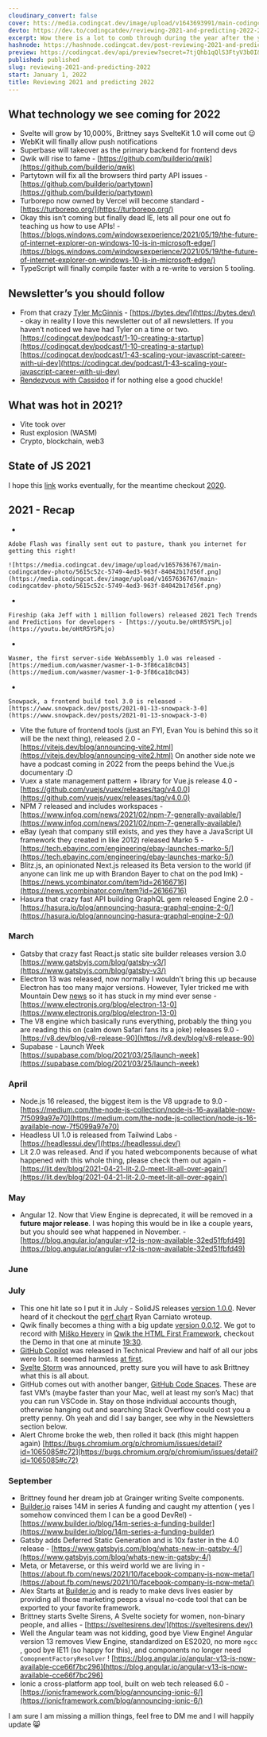 ```yaml
---
cloudinary_convert: false
cover: htts://media.codingcat.dev/image/upload/v1643693991/main-codingcatdev-photo/2022_Updates_from_2021.png
devto: https://dev.to/codingcatdev/reviewing-2021-and-predicting-2022-2i9p
excerpt: Wow there is a lot to comb through during the year after the year that didn't happen. I do my best to find some good frontend updates.
hashnode: https://hashnode.codingcat.dev/post-reviewing-2021-and-predicting-2022
preview: https://codingcat.dev/api/preview?secret=7tjQhb1qQlS3FtyV3b0I&selectionType=post&selectionSlug=reviewing-2021-and-predicting-2022&_id=f53fb28fb5c74c868b68235cd1462f9d
published: published
slug: reviewing-2021-and-predicting-2022
start: January 1, 2022
title: Reviewing 2021 and predicting 2022
---
```

## What technology we see coming for 2022

- Svelte will grow by 10,000%, Brittney says SvelteKit 1.0 will come out 😉
- WebKit will finally allow push notifications
- Superbase will takeover as the primary backend for frontend devs
- Qwik will rise to fame - [https://github.com/builderio/qwik](https://github.com/builderio/qwik)
- Partytown will fix all the browsers third party API issues - [https://github.com/builderio/partytown](https://github.com/builderio/partytown)
- Turborepo now owned by Vercel will become standard - [https://turborepo.org/](https://turborepo.org/)
- Okay this isn’t coming but finally dead IE, lets all pour one out fo teaching us how to use APIs! - [https://blogs.windows.com/windowsexperience/2021/05/19/the-future-of-internet-explorer-on-windows-10-is-in-microsoft-edge/](https://blogs.windows.com/windowsexperience/2021/05/19/the-future-of-internet-explorer-on-windows-10-is-in-microsoft-edge/)
- TypeScript will finally compile faster with a re-write to version 5 tooling.

## Newsletter’s you should follow

- From that crazy [Tyler McGinnis](https://twitter.com/tylermcginnis) - [https://bytes.dev/](https://bytes.dev/) - okay in reality I love this newsletter out of all newsletters. If you haven’t noticed we have had Tyler on a time or two. [https://codingcat.dev/podcast/1-10-creating-a-startup](https://codingcat.dev/podcast/1-10-creating-a-startup) [https://codingcat.dev/podcast/1-43-scaling-your-javascript-career-with-ui-dev](https://codingcat.dev/podcast/1-43-scaling-your-javascript-career-with-ui-dev)
- [Rendezvous with Cassidoo](https://buttondown.email/cassidoo) if for nothing else a good chuckle!

## What was hot in 2021?

- Vite took over
- Rust explosion (WASM)
- Crypto, blockchain, web3

## State of JS 2021

I hope this [link](https://2021.stateofjs.com/en-US/) works eventually, for the meantime checkout [2020](https://2020.stateofjs.com/en-US/).

## 2021 - Recap

- 
    
    Adobe Flash was finally sent out to pasture, thank you internet for getting this right!
    
    ![https://media.codingcat.dev/image/upload/v1657636767/main-codingcatdev-photo/5615c52c-5749-4ed3-963f-84042b17d56f.png](https://media.codingcat.dev/image/upload/v1657636767/main-codingcatdev-photo/5615c52c-5749-4ed3-963f-84042b17d56f.png)
    
- 
    
    Fireship (aka Jeff with 1 million followers) released 2021 Tech Trends and Predictions for developers - [https://youtu.be/oHtR5YSPLjo](https://youtu.be/oHtR5YSPLjo)
    
- 
    
    Wasmer, the first server-side WebAssembly 1.0 was released - [https://medium.com/wasmer/wasmer-1-0-3f86ca18c043](https://medium.com/wasmer/wasmer-1-0-3f86ca18c043)
    
- 
    
    Snowpack, a frontend build tool 3.0 is released - [https://www.snowpack.dev/posts/2021-01-13-snowpack-3-0](https://www.snowpack.dev/posts/2021-01-13-snowpack-3-0)
    
- Vite the future of frontend tools (just an FYI, Evan You is behind this so it will be the next thing), released 2.0 - [https://vitejs.dev/blog/announcing-vite2.html](https://vitejs.dev/blog/announcing-vite2.html) On another side note we have a podcast coming in 2022 from the peeps behind the Vue.js documentary :D
- Vuex a state management pattern + library for Vue.js release 4.0 - [https://github.com/vuejs/vuex/releases/tag/v4.0.0](https://github.com/vuejs/vuex/releases/tag/v4.0.0)
- NPM 7 released and includes workspaces - [https://www.infoq.com/news/2021/02/npm-7-generally-available/](https://www.infoq.com/news/2021/02/npm-7-generally-available/)
- eBay (yeah that company still exists, and yes they have a JavaScript UI framework they created in like 2012) released Marko 5 - [https://tech.ebayinc.com/engineering/ebay-launches-marko-5/](https://tech.ebayinc.com/engineering/ebay-launches-marko-5/)
- Blitz.js, an opinionated Next.js released its Beta version to the world (if anyone can link me up with Brandon Bayer to chat on the pod lmk) - [https://news.ycombinator.com/item?id=26166716](https://news.ycombinator.com/item?id=26166716)
- Hasura that crazy fast API building GraphQL gem released Engine 2.0 - [https://hasura.io/blog/announcing-hasura-graphql-engine-2-0/](https://hasura.io/blog/announcing-hasura-graphql-engine-2-0/)

### March

- Gatsby that crazy fast React.js static site builder releases version 3.0 [https://www.gatsbyjs.com/blog/gatsby-v3/](https://www.gatsbyjs.com/blog/gatsby-v3/)
- Electron 13 was released, now normally I wouldn’t bring this up because Electron has too many major versions. However, Tyler tricked me with Mountain Dew [news](https://bytes.dev/archives/39) so it has stuck in my mind ever sense - [https://www.electronjs.org/blog/electron-13-0](https://www.electronjs.org/blog/electron-13-0)
- The V8 engine which basically runs everything, probably the thing you are reading this on (calm down Safari fans its a joke) releases 9.0 - [https://v8.dev/blog/v8-release-90](https://v8.dev/blog/v8-release-90)
- Supabase - Launch Week [https://supabase.com/blog/2021/03/25/launch-week](https://supabase.com/blog/2021/03/25/launch-week)

### April

- Node.js 16 released, the biggest item is the V8 upgrade to 9.0 - [https://medium.com/the-node-js-collection/node-js-16-available-now-7f5099a97e70](https://medium.com/the-node-js-collection/node-js-16-available-now-7f5099a97e70)
- Headless UI 1.0 is released from Tailwind Labs - [https://headlessui.dev/](https://headlessui.dev/)
- Lit 2.0 was released. And if you hated webcomponents because of what happened with this whole thing, please check them out again - [https://lit.dev/blog/2021-04-21-lit-2.0-meet-lit-all-over-again/](https://lit.dev/blog/2021-04-21-lit-2.0-meet-lit-all-over-again/)

### May

- Angular 12. Now that View Engine is deprecated, it will be removed in a **future major release**. I was hoping this would be in like a couple years, but you should see what happened in November. - [https://blog.angular.io/angular-v12-is-now-available-32ed51fbfd49](https://blog.angular.io/angular-v12-is-now-available-32ed51fbfd49)

### June

### July

- This one hit late so I put it in July - SolidJS releases [version 1.0.0](https://github.com/solidjs/solid/releases/tag/v1.0.0). Never heard of it checkout the [perf chart](https://javascript.plainenglish.io/javascript-frameworks-performance-comparison-2020-cd881ac21fce) Ryan Carniato wroteup.
- Qwik finally becomes a thing with a big update [version 0.0.12](https://github.com/BuilderIO/qwik/releases/tag/v0.0.12-0). We got to record with [Miško Hevery](https://twitter.com/mhevery) in [Qwik the HTML First Framework](https://codingcat.dev/podcast/1-49-qwik-the-html-first-framework), checkout the Demo in that one at minute [19:30](https://youtu.be/vmUvYC80N0Q?t=1170).
- [GitHub Copilot](https://copilot.github.com/) was released in Technical Preview and half of all our jobs were lost. It seemed harmless [at first](https://github.blog/2021-06-29-introducing-github-copilot-ai-pair-programmer/).
- [Svelte Storm](https://arronnestor.medium.com/sveltestorm-sveltes-first-ide-83ad1f1a9803) was announced, pretty sure you will have to ask Brittney what this is all about.
- GitHub comes out with another banger, [GitHub Code Spaces](https://github.blog/2021-08-11-githubs-engineering-team-moved-codespaces/). These are fast VM’s (maybe faster than your Mac, well at least my son’s Mac) that you can run VSCode in. Stay on those individual accounts though, otherwise hanging out and searching Stack Overflow could cost you a pretty penny. Oh yeah and did I say banger, see why in the Newsletters section below.
- Alert Chrome broke the web, then rolled it back (this might happen again) [https://bugs.chromium.org/p/chromium/issues/detail?id=1065085#c72](https://bugs.chromium.org/p/chromium/issues/detail?id=1065085#c72)

### September

- Brittney found her dream job at Grainger writing Svelte components.
- [Builder.io](http://builder.io/) raises 14M in series A funding and caught my attention ( yes I somehow convinced them I can be a good DevRel) - [https://www.builder.io/blog/14m-series-a-funding-builder](https://www.builder.io/blog/14m-series-a-funding-builder)
- Gatsby adds Deferred Static Generation and is 10x faster in the 4.0 release - [https://www.gatsbyjs.com/blog/whats-new-in-gatsby-4/](https://www.gatsbyjs.com/blog/whats-new-in-gatsby-4/)
- Meta, or Metaverse, or this weird world we are living in - [https://about.fb.com/news/2021/10/facebook-company-is-now-meta/](https://about.fb.com/news/2021/10/facebook-company-is-now-meta/)
- Alex Starts at [Builder.io](http://builder.io/) and is ready to make devs lives easier by providing all those marketing peeps a visual no-code tool that can be exported to your favorite framework.
- Brittney starts Svelte Sirens, A Svelte society for women, non-binary people, and allies - [https://sveltesirens.dev/](https://sveltesirens.dev/)
- Well the Angular team was not kidding, good bye View Engine! Angular version 13 removes View Engine, standardized on ES2020, no more `ngcc` , good bye IE11 (so happy for this), and components no longer need `ComopnentFactoryResolver` ! [https://blog.angular.io/angular-v13-is-now-available-cce66f7bc296](https://blog.angular.io/angular-v13-is-now-available-cce66f7bc296)
- Ionic a cross-platform app tool, built on web tech released 6.0 - [https://ionicframework.com/blog/announcing-ionic-6/](https://ionicframework.com/blog/announcing-ionic-6/)

I am sure I am missing a million things, feel free to DM me and I will happily update 😸